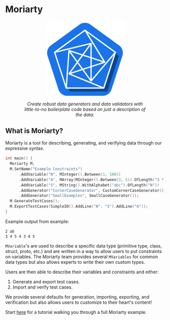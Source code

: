 # Moriarty

<center>
  <div style="margin:auto; max-width:400px;">
    <img width="250px" src="logo.png">
    <br/>
    <p style="text-align:center; font-style: italic;">
      Create robust data generators and data validators with little-to-no
      boilerplate code based on just a description of the data.
    </p>
  </div>
</center>

## What is Moriarty?

Moriarty is a tool for describing, generating, and verifying data through our
expressive syntax.

```c++
int main() {
  Moriarty M;
  M.SetName("Example Constraints")
      .AddVariable("N", MInteger().Between(1, 100))
      .AddVariable("A", MArray(MInteger().Between(3, 5)).OfLength("3 * N + 1"))
      .AddVariable("S", MString().WithAlphabet("abc").OfLength("N"))
      .AddGenerator("CornerCaseGenerator", CustomCornerCaseGenerator())
      .AddGenerator("SmallExamples", SmallCaseGenerator());
  M.GenerateTestCases();
  M.ExportTestCases(SimpleIO().AddLine("N", "S").AddLine("A"));
}
```

Example output from example:

```
2 ab
3 4 5 4 3 4 5
```

`MVariable`'s are used to describe a specific data type (primitive type, class,
struct, proto, etc.) and are written in a way to allow users to put constraints
on variables. The Moriarty team provides several `MVariables` for common data
types but also allows experts to write their own custom types.

Users are then able to describe their variables and constraints and either:

1.  Generate and export test cases.
1.  Import and verify test cases.

We provide several defaults for generation, importing, exporting, and
verification but also allows users to customize to their heart's content!

Start <a href="docs/getting_started.md">here</a> for a tutorial walking you through a full Moriarty example.
